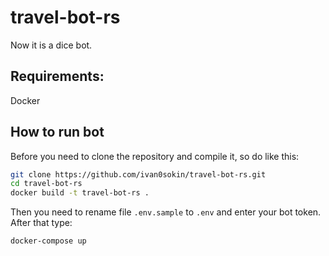 # travel-bot-rs

Now it is a dice bot.

## Requirements:
Docker

## How to run bot
Before you need to clone the repository and compile it, so do like this:

```sh
git clone https://github.com/ivan0sokin/travel-bot-rs.git
cd travel-bot-rs
docker build -t travel-bot-rs .
```

Then you need to rename file ```.env.sample``` to ```.env``` and enter your bot token. \
After that type:

```sh
docker-compose up
```
